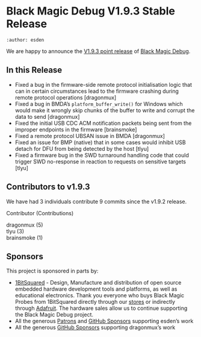 # Black Magic Debug V1.9.3 Stable Release

```{post} January 11, 2024
:author: esden
```

We are happy to announce the [V1.9.3 point release](https://github.com/blackmagic-debug/blackmagic/releases/tag/v1.9.3) of [Black Magic Debug](https://black-magic.org).

## In this Release

- Fixed a bug in the firmware-side remote protocol initialisation logic that can in certain circumstances lead to the firmware crashing during remote protocol operations [dragonmux]
- Fixed a bug in BMDA’s `platform_buffer_write()` for Windows which would make it wrongly skip chunks of the buffer to write and corrupt the data to send [dragonmux]
- Fixed the initial USB CDC ACM notification packets being sent from the improper endpoints in the firmware [brainsmoke]
- Fixed a remote protocol UBSAN issue in BMDA [dragonmux]
- Fixed an issue for BMP (native) that in some cases would inhibit USB detach for DFU from being detected by the host [tlyu]
- Fixed a firmware bug in the SWD turnaround handling code that could trigger SWD no-response in reaction to requests on sensitive targets [tlyu]

## Contributors to v1.9.3

We have had 3 individuals contribute 9 commits since the v1.9.2 release.

Contributor (Contributions)

dragonmux (5)  
tlyu (3)  
brainsmoke (1)

## Sponsors

This project is sponsored in parts by:

- [1BitSquared](https://1bitsquared.com/) - Design, Manufacture and distribution of open source embedded hardware
development tools and platforms, as well as educational electronics.
Thank you everyone who buys Black Magic Probes from 1BitSquared directly through our [stores](https://1bitsquared.com/products/black-magic-probe) or indirectly through [Adafruit](https://www.adafruit.com/product/3839). The hardware sales allow us to continue supporting the Black Magic Debug project.
- All the generous [Patrons](https://www.patreon.com/1bitsquared) and [GitHub Sponsors](https://github.com/sponsors/esden) supporting esden’s work
- All the generous [GitHub Sponsors](https://github.com/sponsors/dragonmux) supporting dragonmux’s work